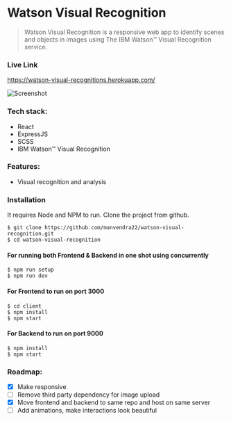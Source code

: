 # Watson Visual Recognition

> Watson Visual Recognition is a responsive web app to identify scenes and objects in images using The IBM Watson™ Visual Recognition service.

### Live Link

https://watson-visual-recognitions.herokuapp.com/

![Screenshot](https://res.cloudinary.com/dracarys/image/upload/image_text.png)

### Tech stack:

- React
- ExpressJS
- SCSS
- IBM Watson™ Visual Recognition

### Features:

- Visual recognition and analysis

### Installation

It requires Node and NPM to run.
Clone the project from github.

    $ git clone https://github.com/manvendra22/watson-visual-recognition.git
    $ cd watson-visual-recognition
    
#### For running both Frontend & Backend in one shot using concurrently

    $ npm run setup
    $ npm run dev

#### For Frontend to run on port 3000

    $ cd client
    $ npm install
    $ npm start

#### For Backend to run on port 9000

    $ npm install
    $ npm start

### Roadmap:

- [x] Make responsive
- [ ] Remove third party dependency for image upload
- [x] Move frontend and backend to same repo and host on same server
- [ ] Add animations, make interactions look beautiful
